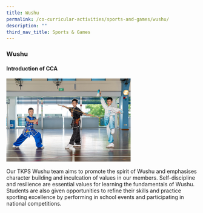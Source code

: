 ```yaml
---
title: Wushu
permalink: /co-curricular-activities/sports-and-games/wushu/
description: ""
third_nav_title: Sports & Games
---
```

### **Wushu**
#### **Introduction of CCA**
<img src="/images/sports3.jpg" style="width:65%">

Our TKPS Wushu team aims to promote the spirit of Wushu and emphasises character building and inculcation of values in our members. Self-discipline and resilience are essential values for learning the fundamentals of Wushu. Students are also given opportunities to refine their skills and practice sporting excellence by performing in school events and participating in national competitions.